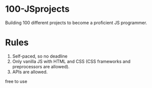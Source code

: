 # 100-JSprojects
Building 100 different projects to become a proficient JS programmer.

# Rules

1. Self-paced, so no deadline
2. Only vanilla JS with HTML and CSS (CSS frameworks and preprocessors are allowed).
3. APIs are allowed.

free to use 
